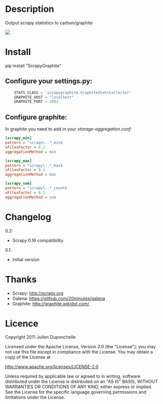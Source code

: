 Description
===========
Output scrapy statistics to carbon/graphite

<img src="http://github.com/noplay/scrapy-graphite/blob/master/img/folder.png?raw=true"/>

Install
=======
   pip install "ScrapyGraphite"

Configure your settings.py:
----------------------------

```python
    STATS_CLASS = 'scrapygraphite.GraphiteStatsCollector'
    GRAPHITE_HOST = "localhost"
    GRAPHITE_PORT = 2003
```


Configure graphite:
-------------------

In graphite you need to add in your *storage-aggregation.conf*:

```ini
[scrapy_min]
pattern = ^scrapy\..*_min$
xFilesFactor = 0.1
aggregationMethod = min

[scrapy_max]
pattern = ^scrapy\..*_max$
xFilesFactor = 0.1
aggregationMethod = max

[scrapy_sum]
pattern = ^scrapy\..*_count$
xFilesFactor = 0.1
aggregationMethod = sum
```

Changelog
=========

0.2:

 * Scrapy 0.16 compatibility

0.1:

 * Initial version


Thanks
========

* Scrapy: http://scrapy.org
* Galena: https://github.com/20minutes/galena
* Graphite: http://graphite.wikidot.com/

Licence
=======
Copyright 2011 Julien Duponchelle

Licensed under the Apache License, Version 2.0 (the "License");
you may not use this file except in compliance with the License.
You may obtain a copy of the License at

http://www.apache.org/licenses/LICENSE-2.0

Unless required by applicable law or agreed to in writing, software
distributed under the License is distributed on an "AS IS" BASIS,
WITHOUT WARRANTIES OR CONDITIONS OF ANY KIND, either express or implied.
See the License for the specific language governing permissions and
limitations under the License.
